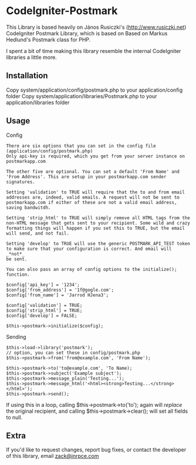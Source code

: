 CodeIgniter-Postmark
=========================

This Library is based heavily on János Rusiczki's (http://www.rusiczki.net) CodeIgniter Postmark Library, which is based on Based on Markus Hedlund's Postmark class for PHP. 

I spent a bit of time making this library resemble the internal CodeIgniter libraries a little more.

Installation
------------

Copy system/application/config/postmark.php to your application/config folder
Copy system/application/libraries/Postmark.php to your application/libraries folder

Usage
------

Config
	
	There are six options that you can set in the config file (application/config/postmark.php)
	Only api-key is required, which you get from your server instance on postmarkapp.com
	
	The other five are optional. You can set a default 'From Name' and 'From Address'. This are setup in your postmarkapp.com sender signatures.
	
	Setting 'validation' to TRUE will require that the to and from email addresses are, indeed, valid emails. A request will not be sent to 
    postmarkapp.com if either of these are not a valid email address, saving bandwitdh.
    
    Setting 'strip_html' to TRUE will simply remove all HTML tags from the non-HTML message that gets sent to your recipient. Some wild and crazy
    formatting things will happen if you set this to TRUE, but the email will send, and not fail.
    
    Setting 'develop' to TRUE will use the generic POSTMARK_API_TEST token to make sure that your configuration is correct. And email will _*not*_
    be sent.
	
	You can also pass an array of config options to the initialize(); function. 
	
	$config['api_key'] = '1234';
	$config['from_address'] = '1f@gogle.com';
	$config['from_name'] = 'Jarrod HJena3';
	
	$config['validation'] = TRUE;
	$config['strip_html'] = TRUE;
	$config['develop'] = FALSE;
	
	$this->postmark->initialize($config);

Sending

    $this->load->library('postmark');
	// option, you can set these in config/postmark.php
    $this->postmark->from('from@example.com', 'From Name');

    $this->postmark->to('to@example.com', 'To Name);
    $this->postmark->subject('Example subject');
    $this->postmark->message_plain('Testing...');
    $this->postmark->message_html('<html><strong>Testing...</strong></html>');
    $this->postmark->send();
	
If using this in a loop, calling $this->postmark->to('to'); again will *replace* the original recipient, and calling $this->postmark->clear(); will set all fields to null. 

Extra
-----

If you'd like to request changes, report bug fixes, or contact
the developer of this library, email <zack@inrpce.com>
